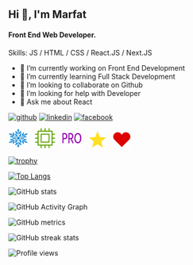 ## Hi 👋, I'm Marfat
#### Front End Web Developer.


Skills: JS / HTML / CSS / React.JS / Next.JS

- 🔭 I’m currently working on Front End Development 
- 🌱 I’m currently learning Full Stack Development 
- 👯 I’m looking to collaborate on Github 
- 🤔 I’m looking for help with Developer 
- 💬 Ask me about React 


[<img src='https://cdn.jsdelivr.net/npm/simple-icons@3.0.1/icons/github.svg' alt='github' height='40'>](https://github.com/marfatislam)  [<img src='https://cdn.jsdelivr.net/npm/simple-icons@3.0.1/icons/linkedin.svg' alt='linkedin' height='40'>](https://www.linkedin.com/in/marfatislam/)  [<img src='https://cdn.jsdelivr.net/npm/simple-icons@3.0.1/icons/facebook.svg' alt='facebook' height='40'>](https://www.facebook.com/cse.marfat)  

<a href='https://archiveprogram.github.com/'><img src='https://raw.githubusercontent.com/acervenky/animated-github-badges/master/assets/acbadge.gif' width='40' height='40'></a> <a href='https://docs.github.com/en/developers'><img src='https://raw.githubusercontent.com/acervenky/animated-github-badges/master/assets/devbadge.gif' width='40' height='40'></a> <a href='https://github.com/pricing'><img src='https://raw.githubusercontent.com/acervenky/animated-github-badges/master/assets/pro.gif' width='40' height='40'></a> <a href='https://stars.github.com/'><img src='https://raw.githubusercontent.com/acervenky/animated-github-badges/master/assets/starbadge.gif' width='35' height='35'></a> <a href='https://docs.github.com/en/github/supporting-the-open-source-community-with-github-sponsors'><img src='https://raw.githubusercontent.com/acervenky/animated-github-badges/master/assets/sponsorbadge.gif' width='35' height='35'></a> 

[![trophy](https://github-profile-trophy.vercel.app/?username=marfatislam)](https://github.com/ryo-ma/github-profile-trophy)

[![Top Langs](https://github-readme-stats.vercel.app/api/top-langs/?username=marfatislam)](https://github.com/anuraghazra/github-readme-stats)

![GitHub stats](https://github-readme-stats.vercel.app/api?username=marfatislam&show_icons=true)  

![GitHub Activity Graph](https://activity-graph.herokuapp.com/graph?username=marfatislam)  

![GitHub metrics](https://metrics.lecoq.io/marfatislam)  

![GitHub streak stats](https://github-readme-streak-stats.herokuapp.com/?user=marfatislam)  

![Profile views](https://gpvc.arturio.dev/marfatislam)  
